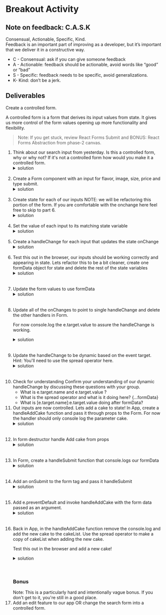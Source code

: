 # Breakout Activity

## Note on feedback: C.A.S.K
Consensual, Actionable, Specific, Kind.   
Feedback is an important part of improving as a developer, but it’s important that we deliver it in a constructive way.

- C - Consensual: ask if you can give someone feedback
- A - Actionable: feedback should be actionable, avoid words like “good” or “bad”
- S - Specific: feedback needs to be specific, avoid generalizations. 
- K- Kind: don’t be a jerk.


## Deliverables
Create a controlled form. 

A controlled form is a form that derives its input values from state. It gives us more control of the form values opening up more functionality and flexibility. 

>Note: If you get stuck, review React Forms Submit and BONUS: React Forms Abstraction from phase-2 canvas.

<ol>
<li>
  Think about our search input from yesterday. Is this a controlled form, why or why not? If it's not a controlled form how would you make it a controlled form. 
</li>
  <details>
      <summary>
        solution 
      </summary>
      <hr/>
      Our search is not quite a controlled form. The input is controlled however we aren't actually using our search input to filter the cakes. 
      This input is not a full form. To make it a controlled form we will need to nest it in a form tag and add an onSubmit. 
     <hr/>
     </details>
  <br/>
  <li>
  Create a Form component with an input for flavor, image, size, price and type submit.
    <details>
      <summary>
        solution 
      </summary>
      <hr/>
      <img src="assets/image_1.png"
     alt="form"
     style="margin-right: 10px;" />
     <hr/>
     </details>
  <br/>
    <li>
    Create state for each of our inputs 
    NOTE: we will be refactoring this portion of the form. If you are comfortable with the onchange here feel free to skip to part 6.
    </li>
    <details>
    <summary>
      solution 
    </summary>
    <hr/>
    <img src="assets/image_2.png"
     alt="form and state pt1"
     style="margin-right: 10px;" />
     <hr/>
     </details>
     <br/>
     <li>
    Set the value of each input to its matching state variable 
    </li>
    <details>
    <summary>
      solution 
    </summary>
    <hr/>
    <img src="assets/image_3.png"
     alt="set value to state"
     style="margin-right: 10px;" />
     <hr/>
     </details>
     <br/>
     <li>
    Create a handleChange for each input that updates the state onChange  
    </li>
    <details>
    <summary>
      solution 
    </summary>
    <hr/>
    <img src="assets/image_4.png"
     alt="inputs controlled"
     style="margin-right: 10px;" />
     <hr/>
     </details>
     <br/>
    <li>
    Test this out in the browser, our inputs should be working correctly and appearing in state. 
    Lets refactor this to be a bit cleaner, create one formData object for state and delete the rest of the state variables
    </li>
    <details>
    <summary>
      solution 
    </summary>
    <hr/>
    <img src="assets/image_6.png"
     alt="passing handle search through props"
     style="margin-right: 10px;" />
     <hr/>
     </details>
     <br/>
<br/>
<li>
Update the form values to use formData
</li>
     <details>
    <summary>
      solution 
    </summary>
    <hr/>
    <img src="assets/image_7.png"
     alt="passing handle search through props"
     style="margin-right: 10px;" />
     <hr/>
     </details>
     <br/>
<br/>
<li>
Update all of the onChanges to point to single handleChange and delete the other handlers in Form.

For now console.log the e.target.value to assure the handleChange is working.
</li>
     <details>
    <summary>
      solution 
    </summary>
    <hr/>
    <img src="assets/image_8.png"
     alt="passing handle search through props"
     style="margin-right: 10px;" />
     <hr/>
     </details>
     <br/>
<br/>
<li>
Update the handleChange to be dynamic based on the event target. Hint: You'll need to use the spread operator here. 
</li>
     <details>
    <summary>
      solution 
    </summary>
    <hr/>
    <img src="assets/image_9.png"
     alt="passing handle search through props"
     style="margin-right: 10px;" />
     <hr/>
     </details>
     <br/>
<br/>
<li>
Check for understanding
Confirm your understanding of our dynamic handleChange by discussing these questions with your group. 

  <ul>
    <li> 
    What is e.target.name and e.target.value ?
    </li>
    <li>
    What is the spread operator and what is it doing here? {...formData}
    </li>
    <li>
    What is [e.target.name]:e.target.value doing after formData?
    </li>
  </ul>
</li>

<li>
Out inputs are now controlled. Lets add a cake to state!
In App, create a handleAddCake function and pass it through props to the Form. For now the handler should only console log the parameter cake.
</li>
     <details>
    <summary>
      solution 
    </summary>
    <hr/>
    <img src="assets/image_10.png"
     alt="passing handle search through props"
     style="margin-right: 10px;" />
     <hr/>
     </details>
     <br/>
<br/>
<li>
In form destructor handle Add cake from props 
</li>
     <details>
    <summary>
      solution 
    </summary>
    <hr/>
    <img src="assets/image_11.png"
     alt="passing handle search through props"
     style="margin-right: 10px;" />
     <hr/>
     </details>
     <br/>
<br/>

<li>
In Form, create a handleSubmit function that console.logs our formData
</li>
     <details>
    <summary>
      solution 
    </summary>
    <hr/>
    <img src="assets/image_12.png"
     alt="passing handle search through props"
     style="margin-right: 10px;" />
     <hr/>
     </details>
     <br/>
<br/>
<li>
Add an onSubmit to the form tag and pass it handleSubmit
</li>
     <details>
    <summary>
      solution 
    </summary>
    <hr/>
    <img src="assets/image_13.png"
     alt="passing handle search through props"
     style="margin-right: 10px;" />
     <hr/>
     </details>
     <br/>
<br/>
<li>
Add e.preventDefault and invoke handleAddCake with the form data passed as an argument. 

</li>
     <details>
    <summary>
      solution 
    </summary>
    <hr/>
    <img src="assets/image_14.png"
     alt="passing handle search through props"
     style="margin-right: 10px;" />
     <hr/>
     </details>
     <br/>
<br/>

<li>
Back in App, in the handleAddCake function remove the console.log and add the new cake to the cakeList. Use the spread operator to make a copy of cakeList when adding the new cake. 

Test this out in the browser and add a new cake!
</li>
     <details>
    <summary>
      solution 
    </summary>
    <hr/>
    <img src="assets/image_15.png"
     alt="passing handle search through props"
     style="margin-right: 10px;" />
     <hr/>
     </details>
     <br/>
<br/>
<h3>Bonus</h3>
Note: This is a particularly hard and intentionally vague bonus. If you don't get to it, you're still in a good place. 
<li>
Add an edit feature to our app OR change the search form into a controlled form.
</li>
</ol>
